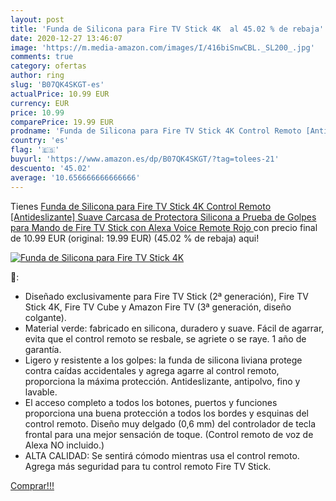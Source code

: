 ```yaml
---
layout: post
title: 'Funda de Silicona para Fire TV Stick 4K  al 45.02 % de rebaja'
date: 2020-12-27 13:46:07
image: 'https://m.media-amazon.com/images/I/416biSnwCBL._SL200_.jpg'
comments: true
category: ofertas
author: ring
slug: 'B07QK4SKGT-es'
actualPrice: 10.99 EUR
currency: EUR
price: 10.99
comparePrice: 19.99 EUR
prodname: 'Funda de Silicona para Fire TV Stick 4K Control Remoto [Antideslizante] Suave Carcasa de Protectora Silicona a Prueba de Golpes para Mando de Fire TV Stick con Alexa Voice Remote  Rojo '
country: 'es'
flag: '🇪🇸'
buyurl: 'https://www.amazon.es/dp/B07QK4SKGT/?tag=tolees-21'
descuento: '45.02'
average: '10.656666666666666'
---
```


Tienes [Funda de Silicona para Fire TV Stick 4K Control Remoto [Antideslizante] Suave Carcasa de Protectora Silicona a Prueba de Golpes para Mando de Fire TV Stick con Alexa Voice Remote  Rojo ](https://www.amazon.es/dp/B07QK4SKGT/?tag=tolees-21) con precio final de  10.99 EUR (original: 19.99 EUR) (45.02 %  de rebaja) aqui!

[![Funda de Silicona para Fire TV Stick 4K ](https://m.media-amazon.com/images/I/416biSnwCBL._SL200_.jpg)](https://www.amazon.es/dp/B07QK4SKGT/?tag=tolees-21)

🔎:

- Diseñado exclusivamente para Fire TV Stick (2ª generación), Fire TV Stick 4K, Fire TV Cube y Amazon Fire TV (3ª generación, diseño colgante).
- Material verde: fabricado en silicona, duradero y suave. Fácil de agarrar, evita que el control remoto se resbale, se agriete o se raye. 1 año de garantía.
- Ligero y resistente a los golpes: la funda de silicona liviana protege contra caídas accidentales y agrega agarre al control remoto, proporciona la máxima protección. Antideslizante, antipolvo, fino y lavable.
- El acceso completo a todos los botones, puertos y funciones proporciona una buena protección a todos los bordes y esquinas del control remoto. Diseño muy delgado (0,6 mm) del controlador de tecla frontal para una mejor sensación de toque. (Control remoto de voz de Alexa NO incluido.)
- ALTA CALIDAD: Se sentirá cómodo mientras usa el control remoto. Agrega más seguridad para tu control remoto Fire TV Stick.

[Comprar!!!](https://www.amazon.es/dp/B07QK4SKGT/?tag=tolees-21)
